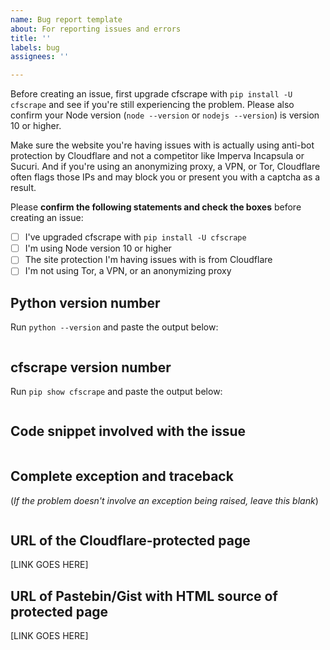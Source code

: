 ```yaml
---
name: Bug report template
about: For reporting issues and errors
title: ''
labels: bug
assignees: ''

---
```


Before creating an issue, first upgrade cfscrape with `pip install -U cfscrape` and see if you're still experiencing the problem. Please also confirm your Node version (`node --version` or `nodejs --version`) is version 10 or higher.

Make sure the website you're having issues with is actually using anti-bot protection by Cloudflare and not a competitor like Imperva Incapsula or Sucuri. And if you're using an anonymizing proxy, a VPN, or Tor, Cloudflare often flags those IPs and may block you or present you with a captcha as a result.

Please **confirm the following statements and check the boxes** before creating an issue:

- [ ] I've upgraded cfscrape with `pip install -U cfscrape`
- [ ] I'm using Node version 10 or higher
- [ ] The site protection I'm having issues with is from Cloudflare
- [ ] I'm not using Tor, a VPN, or an anonymizing proxy

## Python version number

Run `python --version` and paste the output below:

```

```

## cfscrape version number

Run `pip show cfscrape` and paste the output below:

```

```

## Code snippet involved with the issue

```

```

## Complete exception and traceback

(*If the problem doesn't involve an exception being raised, leave this blank*)

```

```

## URL of the Cloudflare-protected page

[LINK GOES HERE]

## URL of Pastebin/Gist with HTML source of protected page

[LINK GOES HERE]
